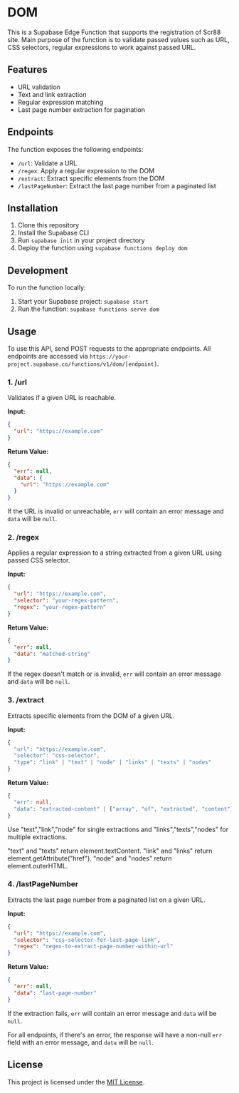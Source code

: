 # DOM 

This is a Supabase Edge Function that supports the registration of Scr88 site. Main purpose of the function is to validate passed values such as URL, CSS selectors, regular expressions to work against passed URL. 

## Features

- URL validation
- Text and link extraction
- Regular expression matching
- Last page number extraction for pagination

## Endpoints

The function exposes the following endpoints:

- `/url`: Validate a URL
- `/regex`: Apply a regular expression to the DOM
- `/extract`: Extract specific elements from the DOM
- `/lastPageNumber`: Extract the last page number from a paginated list

## Installation

1. Clone this repository
2. Install the Supabase CLI
3. Run `supabase init` in your project directory
4. Deploy the function using `supabase functions deploy dom`

## Development

To run the function locally:

1. Start your Supabase project: `supabase start`
2. Run the function: `supabase functions serve dom`

## Usage

To use this API, send POST requests to the appropriate endpoints. All endpoints are accessed via `https://your-project.supabase.co/functions/v1/dom/[endpoint]`.

### 1. /url

Validates if a given URL is reachable.

**Input:**

~~~json
{
  "url": "https://example.com"
}
~~~

**Return Value:**

~~~json
{
  "err": null,
  "data": {
    "url": "https://example.com"
  }
}
~~~

If the URL is invalid or unreachable, `err` will contain an error message and `data` will be `null`.

### 2. /regex

Applies a regular expression to a string extracted from a given URL using passed CSS selector.

**Input:**

~~~json
{
  "url": "https://example.com",
  "selector": "your-regex-pattern",
  "regex": "your-regex-pattern"
}
~~~

**Return Value:**

~~~json
{
  "err": null,
  "data": "matched-string"
}
~~~

If the regex doesn't match or is invalid, `err` will contain an error message and `data` will be `null`.

### 3. /extract

Extracts specific elements from the DOM of a given URL.

**Input:**

~~~typescript
{
  "url": "https://example.com",
  "selector": "css-selector",
  "type": "link" | "text" | "node" | "links" | "texts" | "nodes"
}
~~~

**Return Value:**

~~~typescript
{
  "err": null,
  "data": "extracted-content" | ["array", "of", "extracted", "content"]
}
~~~
Use "text","link","node" for single extractions and "links","texts","nodes" for multiple extractions.

"text" and "texts" return element.textContent.  "link" and "links" return element.getAttribute("href").  "node" and "nodes" return element.outerHTML.

### 4. /lastPageNumber

Extracts the last page number from a paginated list on a given URL.

**Input:**

~~~json
{
  "url": "https://example.com",
  "selector": "css-selector-for-last-page-link",
  "regex": "regex-to-extract-page-number-within-url"
}
~~~

**Return Value:**

~~~json
{
  "err": null,
  "data": "last-page-number"
}
~~~

If the extraction fails, `err` will contain an error message and `data` will be `null`.

For all endpoints, if there's an error, the response will have a non-null `err` field with an error message, and `data` will be `null`.

## License

This project is licensed under the [MIT License](LICENSE).
